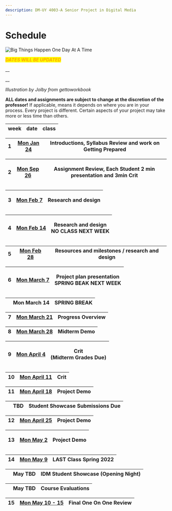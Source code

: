 ```yaml
---
description: DM-UY 4003-A Senior Project in Digital Media
---
```


# Schedule

![Big Things Happen One Day At A Time](http://teaching.polishedsolid.com/images/gettoworkbook\_big\_things.png)

_<mark style="color:orange;">**DATES WILL BE UPDATED**</mark>_

__

__

_Illustration by Jolby from gettoworkbook_

**ALL dates and assignments are subject to change at the discretion of the professor!** If applicable, means it depends on where you are in your process. Every project is different. Certain aspects of your project may take more or less time than others.

| week | date | class |
| ---- | ---- | ----- |

| 1 | [Mon Jan 24](week1\_detail.md) | Introductions, Syllabus Review and work on Getting Prepared |
| - | ------------------------------ | ----------------------------------------------------------- |

| 2 | <p><a href="week2_detail.md">Mon Sep 26</a></p><p></p> | Assignment Review, Each Student 2 min presentation and 3min Crit |
| - | ------------------------------------------------------ | ---------------------------------------------------------------- |

| 3 | <p><a href="week3_detail.md">Mon Feb 7</a></p><p></p> | Research and design |
| - | ----------------------------------------------------- | ------------------- |

| 4 | [Mon Feb 14](week4\_detail.md) | <p>Research and design<br>NO CLASS NEXT WEEK</p> |
| - | ------------------------------ | ------------------------------------------------ |

| 5 | [Mon Feb 28](week5\_detail.md) | Resources and milestones / research and design |
| - | ------------------------------ | ---------------------------------------------- |

| 6 | [Mon March 7](week6\_detail.md) | <p>Project plan presentation<br>SPRING BEAK NEXT WEEK</p> |
| - | ------------------------------- | --------------------------------------------------------- |



|   | Mon March 14 | **SPRING BREAK** |
| - | ------------ | ---------------- |

| 7 | [Mon March 21](week7\_detail.md) | Progress Overview |
| - | -------------------------------- | ----------------- |

| 8 | [Mon March 28](week8\_detail.md) | **Midterm Demo**  |
| - | -------------------------------- | ----------------- |

| 9 | [Mon April 4](week9\_detail.md) | <p>Crit<br>(Midterm Grades Due)</p> |
| - | ------------------------------- | ----------------------------------- |



| 10 | [Mon April 11](week10\_detail.md) | Crit |
| -- | --------------------------------- | ---- |

| 11 | [Mon April 18](week11\_detail.md) | Project Demo  |
| -- | --------------------------------- | ------------- |

|   | **TBD** | **Student Showcase Submissions Due** |
| - | ------- | ------------------------------------ |

| 12 | [Mon April 25](week12\_detail.md) | Project Demo  |
| -- | --------------------------------- | ------------- |

| 13 | <p><a href="week13_detail.md">Mon May 2</a></p><p></p> | Project Demo |
| -- | ------------------------------------------------------ | ------------ |

| 14 | [Mon May 9](week14\_detail.md) | **LAST Class Spring 2022** |
| -- | ------------------------------ | -------------------------- |

|   | **May TBD** | **IDM Student Showcase (Opening Night)** |
| - | ----------- | ---------------------------------------- |

|   | **May TBD** | **Course Evaluations** |
| - | ----------- | ---------------------- |

| 15 | [Mon May 10 - 15 ](week-15-detail.md) | **Final One On One Review** |
| -- | ------------------------------------- | --------------------------- |

